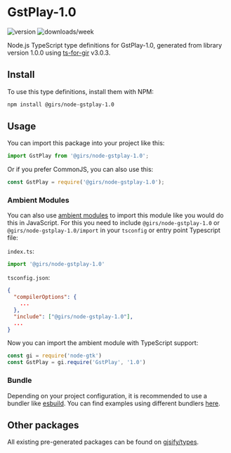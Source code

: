 
# GstPlay-1.0

![version](https://img.shields.io/npm/v/@girs/node-gstplay-1.0)
![downloads/week](https://img.shields.io/npm/dw/@girs/node-gstplay-1.0)


Node.js TypeScript type definitions for GstPlay-1.0, generated from library version 1.0.0 using [ts-for-gir](https://github.com/gjsify/ts-for-gir) v3.0.3.


## Install

To use this type definitions, install them with NPM:
```bash
npm install @girs/node-gstplay-1.0
```

## Usage

You can import this package into your project like this:
```ts
import GstPlay from '@girs/node-gstplay-1.0';
```

Or if you prefer CommonJS, you can also use this:
```ts
const GstPlay = require('@girs/node-gstplay-1.0');
```

### Ambient Modules

You can also use [ambient modules](https://github.com/gjsify/ts-for-gir/tree/main/packages/cli#ambient-modules) to import this module like you would do this in JavaScript.
For this you need to include `@girs/node-gstplay-1.0` or `@girs/node-gstplay-1.0/import` in your `tsconfig` or entry point Typescript file:

`index.ts`:
```ts
import '@girs/node-gstplay-1.0'
```

`tsconfig.json`:
```json
{
  "compilerOptions": {
    ...
  },
  "include": ["@girs/node-gstplay-1.0"],
  ...
}
```

Now you can import the ambient module with TypeScript support: 

```ts
const gi = require('node-gtk')
const GstPlay = gi.require('GstPlay', '1.0')
```


### Bundle

Depending on your project configuration, it is recommended to use a bundler like [esbuild](https://esbuild.github.io/). You can find examples using different bundlers [here](https://github.com/gjsify/ts-for-gir/tree/main/examples).

## Other packages

All existing pre-generated packages can be found on [gjsify/types](https://github.com/gjsify/types).

